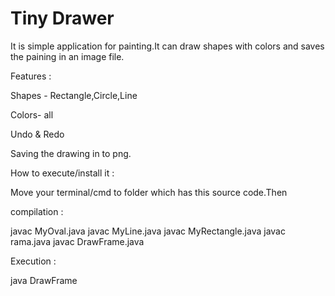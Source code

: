 # Tiny Drawer
It is simple application for painting.It can draw shapes with colors and saves the paining  in an image file.


Features :			


Shapes - Rectangle,Circle,Line																																															

Colors- all

Undo & Redo

Saving the drawing in to png.


How to execute/install it :

Move your terminal/cmd  to folder which has this source code.Then 


compilation :

javac MyOval.java
javac MyLine.java
javac MyRectangle.java
javac rama.java
javac DrawFrame.java

Execution :

java DrawFrame


